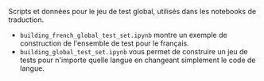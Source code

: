 Scripts et données pour le jeu de test global, utilisés dans les notebooks de traduction. 
* `building_french_global_test_set.ipynb` montre un exemple de construction de l'ensemble de test pour le français. 
* `building_global_test_set.ipynb` vous permet de construire un jeu de tests pour n'importe quelle langue en changeant simplement le code de langue. 
